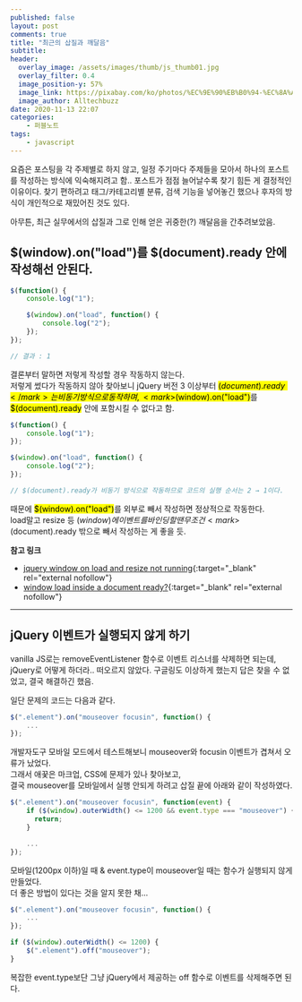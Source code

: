 ```yaml
---
published: false
layout: post
comments: true
title: "최근의 삽질과 깨달음"
subtitle:
header:
  overlay_image: /assets/images/thumb/js_thumb01.jpg
  overlay_filter: 0.4
  image_position-y: 57%
  image_link: https://pixabay.com/ko/photos/%EC%9E%90%EB%B0%94-%EC%8A%A4%ED%81%AC%EB%A6%BD%ED%8A%B8-%ED%94%84%EB%A1%9C%EA%B7%B8%EB%9E%98%EB%A8%B8-%EC%BD%94%EB%93%9C-4523100/
  image_author: Alltechbuzz
date: 2020-11-13 22:07
categories:
    - 퍼블노트
tags:
    - javascript
---
```


요즘은 포스팅을 각 주제별로 하지 않고, 일정 주기마다 주제들을 모아서 하나의 포스트를 작성하는 방식에 익숙해지려고 함.. 
포스트가 점점 늘어날수록 찾기 힘든 게 결정적인 이유이다. 찾기 편하려고 태그/카테고리별 분류, 검색 기능을 넣어놓긴 했으나 후자의 방식이 개인적으로 재밌어진 것도 있다.

아무튼, 최근 실무에서의 삽질과 그로 인해 얻은 귀중한(?) 깨달음을 간추려보았음.

## $(window).on("load")를 $(document).ready 안에 작성해선 안된다.

```javascript
$(function() {
    console.log("1");

    $(window).on("load", function() {
        console.log("2");
    });
});

// 결과 : 1
```

결론부터 말하면 저렇게 작성할 경우 작동하지 않는다.  
저렇게 썼다가 작동하지 않아 찾아보니 jQuery 버전 3 이상부터 <mark>$(document).ready</mark>는 비동기 방식으로 동작하며,  
<mark>$(window).on("load")</mark>를 <mark>$(document).ready</mark> 안에 포함시킬 수 없다고 함.

```javascript
$(function() {
    console.log("1");
});

$(window).on("load", function() {
    console.log("2");
});

// $(document).ready가 비동기 방식으로 작동하므로 코드의 실행 순서는 2 → 1이다.
```

때문에 <mark>$(window).on("load")</mark>를 외부로 빼서 작성하면 정상적으로 작동한다.  
load말고 resize 등 $(window)에 이벤트를 바인딩할 땐 무조건 <mark>$(document).ready</mark> 밖으로 빼서 작성하는 게 좋을 듯.

**참고 링크**

* [jquery window on load and resize not running](https://stackoverflow.com/questions/43700085/jquery-window-on-load-and-resize-not-running){:target="_blank" rel="external nofollow"}
* [window load inside a document ready?](https://stackoverflow.com/questions/5006922/window-load-inside-a-document-ready){:target="_blank" rel="external nofollow"}

---

## jQuery 이벤트가 실행되지 않게 하기

vanilla JS로는 removeEventListener 함수로 이벤트 리스너를 삭제하면 되는데,  
jQuery로 어떻게 하더라.. 떠오르지 않았다. 구글링도 이상하게 했는지 답은 찾을 수 없었고, 결국 해결하긴 했음.

일단 문제의 코드는 다음과 같다.

```javascript
$(".element").on("mouseover focusin", function() {
    ...
});
```

개발자도구 모바일 모드에서 테스트해보니 mouseover와 focusin 이벤트가 겹쳐서 오류가 났었다.  
그래서 애꿎은 마크업, CSS에 문제가 있나 찾아보고,  
결국 mouseover를 모바일에서 실행 안되게 하려고 삽질 끝에 아래와 같이 작성하였다.

```javascript
$(".element").on("mouseover focusin", function(event) {
    if ($(window).outerWidth() <= 1200 && event.type === "mouseover") {
      return;
    }

    ...
});
```

모바일(1200px 이하)일 때 &amp; event.type이 mouseover일 때는 함수가 실행되지 않게 만들었다.  
더 좋은 방법이 있다는 것을 알지 못한 채...

```javascript
$(".element").on("mouseover focusin", function() {
    ...
});

if ($(window).outerWidth() <= 1200) {
    $(".element").off("mouseover");
}
```

복잡한 event.type보단 그냥 jQuery에서 제공하는 off 함수로 이벤트를 삭제해주면 된다.